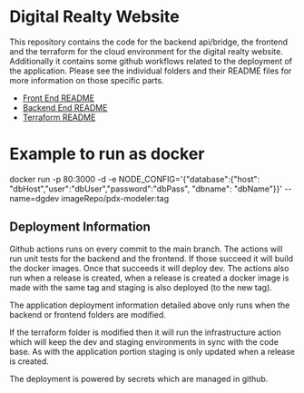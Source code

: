 # Digital Realty Website

This repository contains the code for the backend api/bridge, the frontend and the terraform for the cloud environment for the digital realty website. Additionally it contains some github workflows related to the deployment of the application. Please see the individual folders and their README files for more information on those specific parts.


- [Front End README](/frontend/README.md)
- [Backend End README](/backend/README.md)
- [Terraform README](/terraform/README.md)


# Example to run as docker
docker run -p 80:3000 -d -e NODE_CONFIG='{"database":{"host": "dbHost","user":"dbUser","password":"dbPass", "dbname": "dbName"}}' --name=dgdev imageRepo/pdx-modeler:tag


## Deployment Information
Github actions runs on every commit to the main branch. The actions will run unit tests for the backend and the frontend. If those succeed it will build the docker images. Once that succeeds it will deploy dev. The actions also run when a release is created, when a release is created a docker image is made with the same tag and staging is also deployed (to the new tag).

The application deployment information detailed above only runs when the backend or frontend folders are modified.

If the terraform folder is modified then it will run the infrastructure action which will keep the dev and staging environments in sync with the code base. As with the application portion staging is only updated when a release is created.

The deployment is powered by secrets which are managed in github.